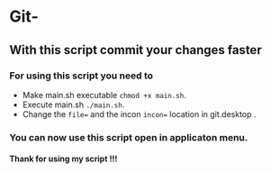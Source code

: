 # Git-
## With this script commit your changes faster

### For using this script you need to 

* Make main.sh executable `chmod +x main.sh`.
* Execute main.sh `./main.sh`.
* Change the `file=` and the incon `incon=` location in git.desktop .


### You can now use this script open in applicaton menu.
#### Thank for using my script !!!


